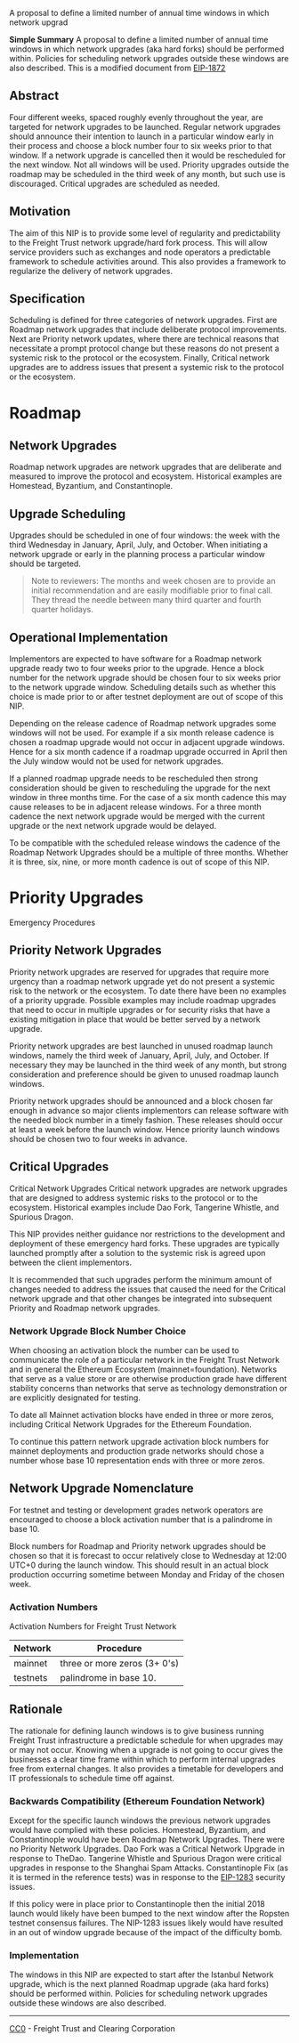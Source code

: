 A proposal to define a limited number of annual time windows in which network upgrad

**Simple Summary**
A proposal to define a limited number of annual time windows in which network upgrades (aka hard forks) should be performed within. Policies for scheduling network upgrades outside these windows are also described. This is a modified document from [EIP-1872](https://eips.ethereum.org/EIPS/eip-1872)

## Abstract

Four different weeks, spaced roughly evenly throughout the year, are targeted for network upgrades to be launched. Regular network upgrades should announce their intention to launch in a particular window early in their process and choose a block number four to six weeks prior to that window. If a network upgrade is cancelled then it would be rescheduled for the next window. Not all windows will be used. Priority upgrades outside the roadmap may be scheduled in the third week of any month, but such use is discouraged. Critical upgrades are scheduled as needed.

## Motivation

The aim of this NIP is to provide some level of regularity and predictability to the Freight Trust network upgrade/hard fork process. This will allow service providers such as exchanges and node operators a predictable framework to schedule activities around. This also provides a framework to regularize the delivery of network upgrades.

## Specification

Scheduling is defined for three categories of network upgrades. First are Roadmap network upgrades that include deliberate protocol improvements. Next are Priority network updates, where there are technical reasons that necessitate a prompt protocol change but these reasons do not present a systemic risk to the protocol or the ecosystem. Finally, Critical network upgrades are to address issues that present a systemic risk to the protocol or the ecosystem.

# Roadmap

## Network Upgrades

Roadmap network upgrades are network upgrades that are deliberate and measured to improve the protocol and ecosystem. Historical examples are Homestead, Byzantium, and Constantinople.

## Upgrade Scheduling

Upgrades should be scheduled in one of four windows: the week with the third Wednesday in January, April, July, and October. When initiating a network upgrade or early in the planning process a particular window should be targeted.

> Note to reviewers: The months and week chosen are to provide an initial recommendation and are easily modifiable prior to final call. They thread the needle between many third quarter and fourth quarter holidays.

## Operational Implementation

Implementors are expected to have software for a Roadmap network upgrade ready two to four weeks prior to the upgrade. Hence a block number for the network upgrade should be chosen four to six weeks prior to the network upgrade window. Scheduling details such as whether this choice is made prior to or after testnet deployment are out of scope of this NIP.

Depending on the release cadence of Roadmap network upgrades some windows will not be used. For example if a six month release cadence is chosen a roadmap upgrade would not occur in adjacent upgrade windows. Hence for a six month cadence if a roadmap upgrade occurred in April then the July window would not be used for network upgrades.

If a planned roadmap upgrade needs to be rescheduled then strong consideration should be given to rescheduling the upgrade for the next window in three months time. For the case of a six month cadence this may cause releases to be in adjacent release windows. For a three month cadence the next network upgrade would be merged with the current upgrade or the next network upgrade would be delayed.

To be compatible with the scheduled release windows the cadence of the Roadmap Network Upgrades should be a multiple of three months. Whether it is three, six, nine, or more month cadence is out of scope of this NIP.

# Priority Upgrades

Emergency Procedures

## Priority Network Upgrades

Priority network upgrades are reserved for upgrades that require more urgency than a roadmap network upgrade yet do not present a systemic risk to the network or the ecosystem. To date there have been no examples of a priority upgrade. Possible examples may include roadmap upgrades that need to occur in multiple upgrades or for security risks that have a existing mitigation in place that would be better served by a network upgrade.

Priority network upgrades are best launched in unused roadmap launch windows, namely the third week of January, April, July, and October. If necessary they may be launched in the third week of any month, but strong consideration and preference should be given to unused roadmap launch windows.

Priority network upgrades should be announced and a block chosen far enough in advance so major clients implementors can release software with the needed block number in a timely fashion. These releases should occur at least a week before the launch window. Hence priority launch windows should be chosen two to four weeks in advance.

## Critical Upgrades

Critical Network Upgrades
Critical network upgrades are network upgrades that are designed to address systemic risks to the protocol or to the ecosystem. Historical examples include Dao Fork, Tangerine Whistle, and Spurious Dragon.

This NIP provides neither guidance nor restrictions to the development and deployment of these emergency hard forks. These upgrades are typically launched promptly after a solution to the systemic risk is agreed upon between the client implementors.

It is recommended that such upgrades perform the minimum amount of changes needed to address the issues that caused the need for the Critical network upgrade and that other changes be integrated into subsequent Priority and Roadmap network upgrades.

### Network Upgrade Block Number Choice

When choosing an activation block the number can be used to communicate the role of a particular network in the Freight Trust Network and in general the Ethereum Ecosystem (mainnet=foundation). Networks that serve as a value store or are otherwise production grade have different stability concerns than networks that serve as technology demonstration or are explicitly designated for testing.

To date all Mainnet activation blocks have ended in three or more zeros, including Critical Network Upgrades for the Ethereum Foundation.

To continue this pattern network upgrade activation block numbers for mainnet deployments and production grade networks should chose a number whose base 10 representation ends with three or more zeros.

## Network Upgrade Nomenclature

For testnet and testing or development grades network operators are encouraged to choose a block activation number that is a palindrome in base 10.

Block numbers for Roadmap and Priority network upgrades should be chosen so that it is forecast to occur relatively close to Wednesday at 12:00 UTC+0 during the launch window. This should result in an actual block production occurring sometime between Monday and Friday of the chosen week.

### Activation Numbers

Activation Numbers for Freight Trust Network

| Network  | Procedure                    |
| -------- | ---------------------------- |
| mainnet  | three or more zeros (3+ 0's) |
| testnets | palindrome in base 10.       |

## Rationale

The rationale for defining launch windows is to give business running Freight Trust infrastructure a predictable schedule for when upgrades may or may not occur. Knowing when a upgrade is not going to occur gives the businesses a clear time frame within which to perform internal upgrades free from external changes. It also provides a timetable for developers and IT professionals to schedule time off against.

### Backwards Compatibility (Ethereum Foundation Network)

Except for the specific launch windows the previous network upgrades would have complied with these policies. Homestead, Byzantium, and Constantinople would have been Roadmap Network Upgrades. There were no Priority Network Upgrades. Dao Fork was a Critical Network Upgrade in response to TheDao. Tangerine Whistle and Spurious Dragon were critical upgrades in response to the Shanghai Spam Attacks. Constantinople Fix (as it is termed in the reference tests) was in response to the [EIP-1283](<[https://eips.ethereum.org/](https://eips.ethereum.org/)>) security issues.

If this policy were in place prior to Constantinople then the initial 2018 launch would likely have been bumped to the next window after the Ropsten testnet consensus failures. The NIP-1283 issues likely would have resulted in an out of window upgrade because of the impact of the difficulty bomb.

### Implementation

The windows in this NIP are expected to start after the Istanbul Network upgrade, which is the next planned Roadmap upgrade (aka hard forks) should be performed within. Policies for scheduling network upgrades outside these windows are also described.

---

[CC0](<[https://eips.ethereum.org/](https://eips.ethereum.org/)>) - Freight Trust and Clearing Corporation
